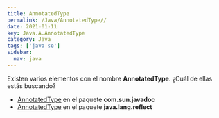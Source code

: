 ```yaml
---
title: AnnotatedType
permalink: /Java/AnnotatedType//
date: 2021-01-11
key: Java.A.AnnotatedType
category: Java
tags: ['java se']
sidebar: 
  nav: java
---
```


Existen varios elementos con el nombre **AnnotatedType**. ¿Cuál de ellas estás buscando?
<ul>
<li><a href="/Java/AnnotatedType-com-sun-javadoc/">AnnotatedType</a> en el paquete <strong>com.sun.javadoc</strong></li>
<li><a href="/Java/AnnotatedType-java-lang-reflect/">AnnotatedType</a> en el paquete <strong>java.lang.reflect</strong></li>
<ul>
